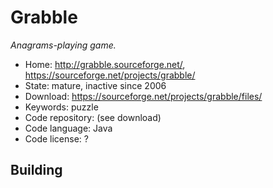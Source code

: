 # Grabble

_Anagrams-playing game._

- Home: http://grabble.sourceforge.net/, https://sourceforge.net/projects/grabble/
- State: mature, inactive since 2006
- Download: https://sourceforge.net/projects/grabble/files/
- Keywords: puzzle
- Code repository: (see download)
- Code language: Java
- Code license: ?

## Building
